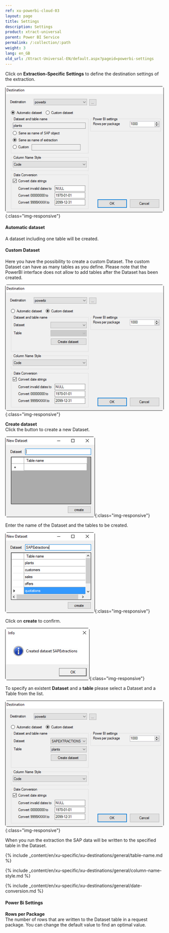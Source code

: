 ```yaml
---
ref: xu-powerbi-cloud-03
layout: page
title: Settings
description: Settings
product: xtract-universal
parent: Power BI Service
permalink: /:collection/:path
weight: 3
lang: en_GB
old_url: /Xtract-Universal-EN/default.aspx?pageid=powerbi-settings
---
```


Click on **Extraction-Specific Settings** to define the destination settings of the extraction.

![powerbi-settings](/img/content/powerbi-settings.jpg){:class="img-responsive"}

#### Automatic dataset

A dataset including one table will be created.  

#### Custom Dataset

Here you have the possibility to create a custom Dataset.
The custom Dataset can have as many tables as you define.
Please note that the PowerBI interface does not allow to add tables after the Dataset has been created. 

![powerbi-settings-custom-01](/img/content/powerbi-settings-custom-01.jpg){:class="img-responsive"}

**Create dataset**<br>
Click the button to create a new Dataset. 

![powerbi-settings-custom-02](/img/content/powerbi-settings-custom-02.jpg){:class="img-responsive"}

Enter the name of the Dataset and the tables to be created. 

![powerbi-settings-custom-03](/img/content/powerbi-settings-custom-03.jpg){:class="img-responsive"}

Click on **create** to confirm.

![powerbi-settings-custom-04](/img/content/powerbi-settings-custom-04.jpg){:class="img-responsive"}

To specify an existent **Dataset** and a **table** please select a Dataset and a Table from the list.  

![powerbi-settings-custom-05](/img/content/powerbi-settings-custom-05.jpg){:class="img-responsive"}

When you run the extraction the SAP data will be written to the specified table in the Dataset. 

{% include _content/en/xu-specific/xu-destinations/general/table-name.md %}

{% include _content/en/xu-specific/xu-destinations/general/column-name-style.md %}

{% include _content/en/xu-specific/xu-destinations/general/date-conversion.md %}

#### Power Bi Settings

**Rows per Package** <br>
The number of rows that are written to the Dataset table in a request package.
You can change the default value to find an optimal value. 

